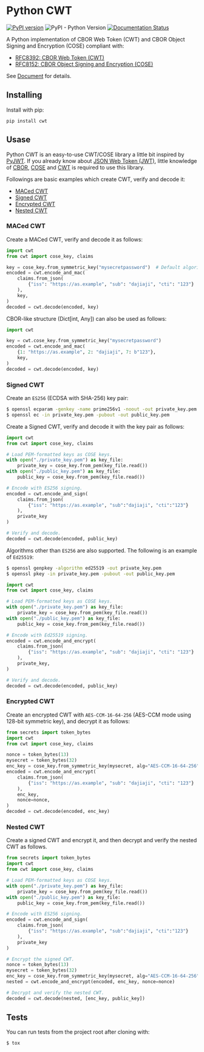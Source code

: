 # Python CWT

[![PyPI version](https://badge.fury.io/py/cwt.svg)](https://badge.fury.io/py/cwt)
![PyPI - Python Version](https://img.shields.io/pypi/pyversions/cwt)
[![Documentation Status](https://readthedocs.org/projects/python-cwt/badge/?version=latest)](https://python-cwt.readthedocs.io/en/latest/?badge=latest)

A Python implementation of CBOR Web Token (CWT) and CBOR Object Signing and Encryption (COSE) compliant with:
- [RFC8392: CBOR Web Token (CWT)](https://tools.ietf.org/html/rfc8392)
- [RFC8152: CBOR Object Signing and Encryption (COSE)](https://tools.ietf.org/html/rfc8152)

See [Document](https://python-cwt.readthedocs.io/en/stable/) for details.

## Installing

Install with pip:

```
pip install cwt
```

## Usase

Python CWT is an easy-to-use CWT/COSE library a little bit inspired by [PyJWT](https://github.com/jpadilla/pyjwt).
If you already know about [JSON Web Token (JWT)](https://tools.ietf.org/html/rfc7519),
little knowledge of [CBOR](https://tools.ietf.org/html/rfc7049), [COSE](https://tools.ietf.org/html/rfc8152)
and [CWT](https://tools.ietf.org/html/rfc8392) is required to use this library.

Followings are basic examples which create CWT, verify and decode it:

- [MACed CWT](#maced-cwt)
- [Signed CWT](#signed-cwt)
- [Encrypted CWT](#encrypted-cwt)
- [Nested CWT](#nested-cwt)

### MACed CWT

Create a MACed CWT, verify and decode it as follows:

```py
import cwt
from cwt import cose_key, claims

key = cose_key.from_symmetric_key("mysecretpassword")  # Default algorithm is "HMAC 256/256"
encoded = cwt.encode_and_mac(
    claims.from_json(
        {"iss": "https://as.example", "sub": "dajiaji", "cti": "123"}
    ),
    key,
)
decoded = cwt.decode(encoded, key)
```

CBOR-like structure (Dict[int, Any]) can also be used as follows:

```py
import cwt

key = cwt.cose_key.from_symmetric_key("mysecretpassword")
encoded = cwt.encode_and_mac(
    {1: "https://as.example", 2: "dajiaji", 7: b"123"},
    key,
)
decoded = cwt.decode(encoded, key)
```

### Signed CWT

Create an `ES256` (ECDSA with SHA-256) key pair:

```sh
$ openssl ecparam -genkey -name prime256v1 -noout -out private_key.pem
$ openssl ec -in private_key.pem -pubout -out public_key.pem
```

Create a Signed CWT, verify and decode it with the key pair as follows:

```py
import cwt
from cwt import cose_key, claims

# Load PEM-formatted keys as COSE keys.
with open("./private_key.pem") as key_file:
    private_key = cose_key.from_pem(key_file.read())
with open("./public_key.pem") as key_file:
    public_key = cose_key.from_pem(key_file.read())

# Encode with ES256 signing.
encoded = cwt.encode_and_sign(
    claims.from_json(
        {"iss": "https://as.example", "sub":"dajiaji", "cti":"123"}
    ),
    private_key
)

# Verify and decode.
decoded = cwt.decode(encoded, public_key)
```

Algorithms other than `ES256` are also supported. The following is an example of `Ed25519`:

```sh
$ openssl genpkey -algorithm ed25519 -out private_key.pem
$ openssl pkey -in private_key.pem -pubout -out public_key.pem
```

```py
import cwt
from cwt import cose_key, claims

# Load PEM-formatted keys as COSE keys.
with open("./private_key.pem") as key_file:
    private_key = cose_key.from_pem(key_file.read())
with open("./public_key.pem") as key_file:
    public_key = cose_key.from_pem(key_file.read())

# Encode with Ed25519 signing.
encoded = cwt.encode_and_encrypt(
    claims.from_json(
        {"iss": "https://as.example", "sub": "dajiaji", "cti": "123"}
    ),
    private_key,
)

# Verify and decode.
decoded = cwt.decode(encoded, public_key)
```

### Encrypted CWT

Create an encrypted CWT with `AES-CCM-16-64-256` (AES-CCM mode using 128-bit symmetric key),
and decrypt it as follows:

```py
from secrets import token_bytes
import cwt
from cwt import cose_key, claims

nonce = token_bytes(13)
mysecret = token_bytes(32)
enc_key = cose_key.from_symmetric_key(mysecret, alg="AES-CCM-16-64-256")
encoded = cwt.encode_and_encrypt(
    claims.from_json(
        {"iss": "https://as.example", "sub": "dajiaji", "cti": "123"}
    ),
    enc_key,
    nonce=nonce,
)
decoded = cwt.decode(encoded, enc_key)
```

### Nested CWT

Create a signed CWT and encrypt it, and then decrypt and verify the nested CWT as follows.

```py
from secrets import token_bytes
import cwt
from cwt import cose_key, claims

# Load PEM-formatted keys as COSE keys.
with open("./private_key.pem") as key_file:
    private_key = cose_key.from_pem(key_file.read())
with open("./public_key.pem") as key_file:
    public_key = cose_key.from_pem(key_file.read())

# Encode with ES256 signing.
encoded = cwt.encode_and_sign(
    claims.from_json(
        {"iss": "https://as.example", "sub":"dajiaji", "cti":"123"}
    ),
    private_key
)

# Encrypt the signed CWT.
nonce = token_bytes(13)
mysecret = token_bytes(32)
enc_key = cose_key.from_symmetric_key(mysecret, alg="AES-CCM-16-64-256")
nested = cwt.encode_and_encrypt(encoded, enc_key, nonce=nonce)

# Decrypt and verify the nested CWT.
decoded = cwt.decode(nested, [enc_key, public_key])
```

## Tests

You can run tests from the project root after cloning with:

```sh
$ tox
```

